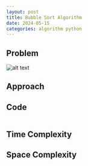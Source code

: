 ```yaml
---
layout: post
title: Bubble Sort Algorithm
date: 2024-05-15
categories: algorithm python
---
```

## Problem
![alt text]()

## Approach


## Code
```python

```
## Time Complexity

## Space Complexity
